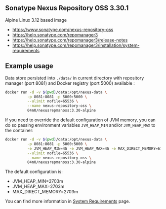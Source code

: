 ## Sonatype Nexus Repository OSS 3.30.1

Alpine Linux 3.12 based image

*   https://www.sonatype.com/nexus-repository-oss
*   https://help.sonatype.com/repomanager3
*   https://help.sonatype.com/repomanager3/release-notes
*   https://help.sonatype.com/repomanager3/installation/system-requirements

## Example usage

Data store persisted into `./data/` in current directory with repository
manager (port 8081) and Docker registry (port 5000) available :

```bash
docker run -d -v $(pwd)/data:/opt/nexus-data \
          -p 8081:8081 -p 5000:5000 \
          --ulimit nofile=65536 \
          --name nexus-repository-oss \
          04n0/nexusrepmanoss:3.30-alpine
```

If you need to override the default configuration of JVM memory, you can do so
passing environment variables `JVM_HEAP_MIN` and/or `JVM_HEAP_MAX` to the
container:

```bash
docker run -d -v $(pwd)/data:/opt/nexus-data \
          -p 8081:8081 -p 5000:5000 \
          -e JVM_HEAP_MIN=4G -e JVM_HEAP_MAX=4G -e MAX_DIRECT_MEMORY=6717M \
          --ulimit nofile=65536 \
          --name nexus-repository-oss \
          04n0/nexusrepmanoss:3.30-alpine
```

The default configuration is:
*   JVM_HEAP_MIN=2703m
*   JVM_HEAP_MAX=2703m
*   MAX_DIRECT_MEMORY=2703m

You can find more information in [System Requirements](https://help.sonatype.com/repomanager3/installation/system-requirements#SystemRequirements-Memory) page.

